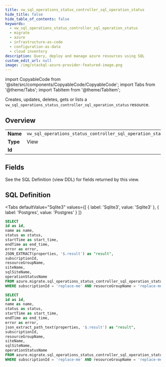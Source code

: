```yaml
--- 
title: vw_sql_operations_status_controller_sql_operation_status
hide_title: false
hide_table_of_contents: false
keywords:
  - vw_sql_operations_status_controller_sql_operation_status
  - migrate
  - azure
  - infrastructure-as-code
  - configuration-as-data
  - cloud inventory
description: Query, deploy and manage azure resources using SQL
custom_edit_url: null
image: /img/stackql-azure-provider-featured-image.png
---
```


import CopyableCode from '@site/src/components/CopyableCode/CopyableCode';
import Tabs from '@theme/Tabs';
import TabItem from '@theme/TabItem';

Creates, updates, deletes, gets or lists a <code>vw_sql_operations_status_controller_sql_operation_status</code> resource.

## Overview
<table><tbody>
<tr><td><b>Name</b></td><td><code>vw_sql_operations_status_controller_sql_operation_status</code></td></tr>
<tr><td><b>Type</b></td><td>View</td></tr>
<tr><td><b>Id</b></td><td><CopyableCode code="azure.migrate.vw_sql_operations_status_controller_sql_operation_status" /></td></tr>
</tbody></table>

## Fields

See the SQL Definition (view DDL) for fields returned by this view.

## SQL Definition

<Tabs
defaultValue="Sqlite3"
values={[
{ label: 'Sqlite3', value: 'Sqlite3' },
{ label: 'Postgres', value: 'Postgres' }
]}
>
<TabItem value="Sqlite3">

```sql
SELECT
id as id,
name as name,
status as status,
startTime as start_time,
endTime as end_time,
error as error,
JSON_EXTRACT(properties, '$.result') as "result",
subscriptionId,
resourceGroupName,
siteName,
sqlSiteName,
operationStatusName
FROM azure.migrate.sql_operations_status_controller_sql_operation_status
WHERE subscriptionId = 'replace-me' AND resourceGroupName = 'replace-me' AND siteName = 'replace-me' AND sqlSiteName = 'replace-me' AND operationStatusName = 'replace-me';
```

</TabItem>
<TabItem value="Postgres">

```sql
SELECT
id as id,
name as name,
status as status,
startTime as start_time,
endTime as end_time,
error as error,
json_extract_path_text(properties, '$.result') as "result",
subscriptionId,
resourceGroupName,
siteName,
sqlSiteName,
operationStatusName
FROM azure.migrate.sql_operations_status_controller_sql_operation_status
WHERE subscriptionId = 'replace-me' AND resourceGroupName = 'replace-me' AND siteName = 'replace-me' AND sqlSiteName = 'replace-me' AND operationStatusName = 'replace-me';
```

</TabItem>
</Tabs>
